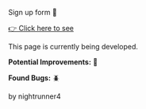Sign up form 📃

<a href='https://nightrunner4.github.io/Sign-up-Form'>👉 Click here to see</a>

This page is currently being developed.

<b>Potential Improvements:</b> 💪


<b>Found Bugs:</b> 🪲



by nightrunner4
